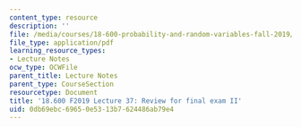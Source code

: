 ```yaml
---
content_type: resource
description: ''
file: /media/courses/18-600-probability-and-random-variables-fall-2019/0db69ebc69650e5313b7624486ab79e4_MIT18_600F19_lec38.pdf
file_type: application/pdf
learning_resource_types:
- Lecture Notes
ocw_type: OCWFile
parent_title: Lecture Notes
parent_type: CourseSection
resourcetype: Document
title: '18.600 F2019 Lecture 37: Review for final exam II'
uid: 0db69ebc-6965-0e53-13b7-624486ab79e4
---
```

